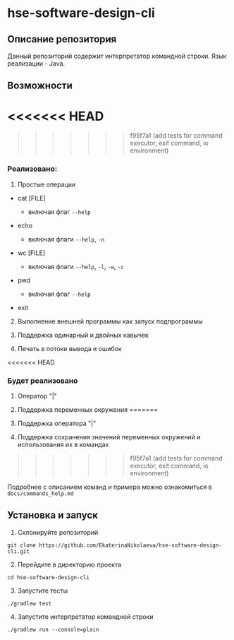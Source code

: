 # hse-software-design-cli

## Описание репозитория

Данный репозиторий содержит интерпретатор командной строки. Язык реализации - Java.

## Возможности

<<<<<<< HEAD
=======

>>>>>>> f95f7a1 (add tests for command executor, exit command, io environment)
### Реализовано:

1. Простые операции

* cat [FILE]

    * включая флаг `--help`

* echo

    * включая флаги `--help`, `-n`

* wc [FILE]

    * включая флаги `--help`, `-l`, `-w`, `-c`

* pwd

    * включая флаг `--help`

* exit

2. Выполнение внешней программы как запуск подпрограммы

3. Поддержка одинарный и двойных кавычек

4. Печать в потоки вывода и ошибок

<<<<<<< HEAD
### Будет реализовано

1. Оператор "|"

2. Поддержка переменных окружения
=======
5. Поддержка оператора "|"

6. Поддержка сохранения значений переменных окружений и использования их в командах
>>>>>>> f95f7a1 (add tests for command executor, exit command, io environment)

Подробнее с описанием команд и примера можно ознакомиться в `docs/commands_help.md`

## Установка и запуск

1. Склонируйте репозиторий

```
git clone https://github.com/EkaterinaNikolaeva/hse-software-design-cli.git
```

2. Перейдите в директорию проекта

```
cd hse-software-design-cli
```
3. Запустите тесты

```
./gradlew test
```
4. Запустите интерпретатор командной строки

```
./gradlew run --console=plain
```
